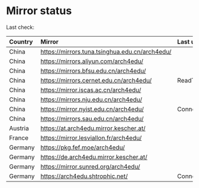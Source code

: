 <script src="./time.js"></script>
# Mirror status
Last check: <script type="text/javascript">localize(1753018531.0514584);</script>

|Country|Mirror|Last update|
|:------|:-----|:----------|
|China|https://mirrors.tuna.tsinghua.edu.cn/arch4edu/|<script type="text/javascript">localize(1752994001);</script>|
|China|https://mirrors.aliyun.com/arch4edu/|<script type="text/javascript">localize(1752994001);</script>|
|China|https://mirrors.bfsu.edu.cn/arch4edu/|<script type="text/javascript">localize(1752994001);</script>|
|China|https://mirrors.cernet.edu.cn/arch4edu/|ReadTimeout|
|China|https://mirror.iscas.ac.cn/arch4edu/|<script type="text/javascript">localize(1752994001);</script>|
|China|https://mirrors.nju.edu.cn/arch4edu/|<script type="text/javascript">localize(1752951143);</script>|
|China|https://mirror.nyist.edu.cn/arch4edu/|ConnectionError|
|China|https://mirrors.sau.edu.cn/arch4edu/|<script type="text/javascript">localize(1752259981);</script>|
|Austria|https://at.arch4edu.mirror.kescher.at/|<script type="text/javascript">localize(1752994001);</script>|
|France|https://mirror.lesviallon.fr/arch4edu/|<script type="text/javascript">localize(1752951143);</script>|
|Germany|https://pkg.fef.moe/arch4edu/|<script type="text/javascript">localize(1752994001);</script>|
|Germany|https://de.arch4edu.mirror.kescher.at/|<script type="text/javascript">localize(1752994001);</script>|
|Germany|https://mirror.sunred.org/arch4edu/|<script type="text/javascript">localize(1752994001);</script>|
|Germany|https://arch4edu.shtrophic.net/|ConnectionError|

<script src="./tablefilter/tablefilter.js"></script>
<script src="./table.js"></script>